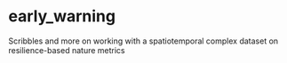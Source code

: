 # early_warning
Scribbles and more on working with a spatiotemporal complex dataset on resilience-based nature metrics
